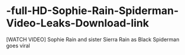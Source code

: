 # -full-HD-Sophie-Rain-Spiderman-Video-Leaks-Download-link
[WATCH VIDEO] Sophie Rain and sister Sierra Rain as Black Spiderman goes viral
